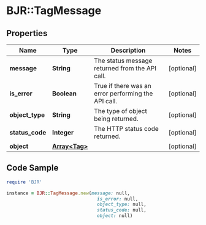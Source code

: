 # BJR::TagMessage

## Properties

Name | Type | Description | Notes
------------ | ------------- | ------------- | -------------
**message** | **String** | The status message returned from the API call. | [optional] 
**is_error** | **Boolean** | True if there was an error performing the API call. | [optional] 
**object_type** | **String** | The type of object being returned. | [optional] 
**status_code** | **Integer** | The HTTP status code returned. | [optional] 
**object** | [**Array&lt;Tag&gt;**](Tag.md) |  | [optional] 

## Code Sample

```ruby
require 'BJR'

instance = BJR::TagMessage.new(message: null,
                                 is_error: null,
                                 object_type: null,
                                 status_code: null,
                                 object: null)
```


